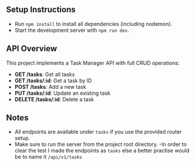 ## Setup Instructions

- Run `npm install` to install all dependencies (including nodemon).
- Start the development server with `npm run dev`.

## API Overview

This project implements a Task Manager API with full CRUD operations:

- **GET /tasks**: Get all tasks
- **GET /tasks/:id**: Get a task by ID
- **POST /tasks**: Add a new task
- **PUT /tasks/:id**: Update an existing task
- **DELETE /tasks/:id**: Delete a task

## Notes

- All endpoints are available under `tasks` if you use the provided router setup.
- Make sure to run the server from the project root directory.
  -In order to clear the test I made the endpoints as `tasks` else a better practise would be to name it `/api/v1/tasks`
